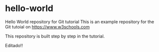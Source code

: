 # hello-world
Hello World repository for Git tutorial
This is an example repository for the Git tutoial on https://www.w3schools.com

This repository is built step by step in the tutorial.

Editado!!
